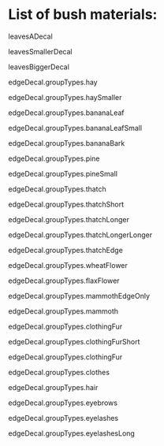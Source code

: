# List of bush materials:

leavesADecal

leavesSmallerDecal

leavesBiggerDecal

edgeDecal.groupTypes.hay

edgeDecal.groupTypes.haySmaller

edgeDecal.groupTypes.bananaLeaf

edgeDecal.groupTypes.bananaLeafSmall

edgeDecal.groupTypes.bananaBark

edgeDecal.groupTypes.pine

edgeDecal.groupTypes.pineSmall

edgeDecal.groupTypes.thatch

edgeDecal.groupTypes.thatchShort

edgeDecal.groupTypes.thatchLonger

edgeDecal.groupTypes.thatchLongerLonger

edgeDecal.groupTypes.thatchEdge

edgeDecal.groupTypes.wheatFlower

edgeDecal.groupTypes.flaxFlower

edgeDecal.groupTypes.mammothEdgeOnly

edgeDecal.groupTypes.mammoth

edgeDecal.groupTypes.clothingFur

edgeDecal.groupTypes.clothingFurShort

edgeDecal.groupTypes.clothingFur

edgeDecal.groupTypes.clothes

edgeDecal.groupTypes.hair

edgeDecal.groupTypes.eyebrows

edgeDecal.groupTypes.eyelashes

edgeDecal.groupTypes.eyelashesLong
